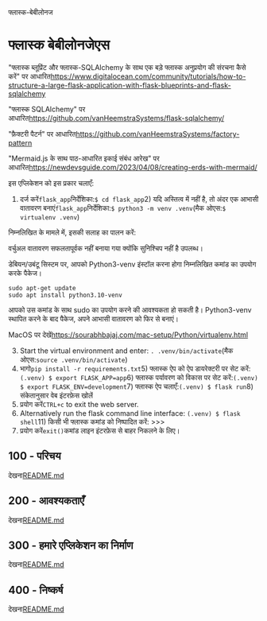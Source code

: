 फ्लास्क-बेबीलोनज

# फ्लास्क बेबीलोनजेएस

"फ्लास्क ब्लूप्रिंट और फ्लास्क-SQLAlchemy के साथ एक बड़े फ्लास्क अनुप्रयोग की संरचना कैसे करें" पर आधारित<https://www.digitalocean.com/community/tutorials/how-to-structure-a-large-flask-application-with-flask-blueprints-and-flask-sqlalchemy>

"फ्लास्क SQLAlchemy" पर आधारित<https://github.com/vanHeemstraSystems/flask-sqlalchemy/>

"फ़ैक्टरी पैटर्न" पर आधारित<https://github.com/vanHeemstraSystems/factory-pattern>

"Mermaid.js के साथ पाठ-आधारित इकाई संबंध आरेख" पर आधारित<https://newdevsguide.com/2023/04/08/creating-erds-with-mermaid/>

इस एप्लिकेशन को इस प्रकार चलाएँ:

1) दर्ज करें`flask_app`निर्देशिका:`$ cd flask_app`2) यदि अस्तित्व में नहीं है, तो अंदर एक आभासी वातावरण बनाएं`flask_app`निर्देशिका:`$ python3 -m venv .venv`(मैक ओएस:`$ virtualenv .venv`)

निम्नलिखित के मामले में, इसकी सलाह का पालन करें:

वर्चुअल वातावरण सफलतापूर्वक नहीं बनाया गया क्योंकि सुनिश्चिप नहीं है
उपलब्ध।

डेबियन/उबंटू सिस्टम पर, आपको Python3-venv इंस्टॉल करना होगा
निम्नलिखित कमांड का उपयोग करके पैकेज।

    sudo apt-get update
    sudo apt install python3.10-venv

आपको उस कमांड के साथ sudo का उपयोग करने की आवश्यकता हो सकती है।  Python3-venv स्थापित करने के बाद
पैकेज, अपने आभासी वातावरण को फिर से बनाएं।

MacOS पर देखें<https://sourabhbajaj.com/mac-setup/Python/virtualenv.html>

3) Start the virtual environment and enter: `. .venv/bin/activate`(मैक ओएस:`source .venv/bin/activate`)
4) भागो`pip install -r requirements.txt`5) फ्लास्क ऐप को ऐप डायरेक्टरी पर सेट करें:`(.venv) $ export FLASK_APP=app`6) फ्लास्क पर्यावरण को विकास पर सेट करें:`(.venv) $ export FLASK_ENV=development`7) फ्लास्क ऐप चलाएँ:`(.venv) $ flask run`8) संकेतानुसार वेब इंटरफ़ेस खोलें
9) प्रयोग करें`CTRL+c` to exit the web server.
10) Alternatively run the flask command line interface: `(.venv) $ flask shell`11) किसी भी फ्लास्क कमांड को निष्पादित करें: >>>
12) प्रयोग करें`exit()`कमांड लाइन इंटरफ़ेस से बाहर निकलने के लिए।

## 100 - परिचय

देखना[README.md](./100/README.md)

## 200 - आवश्यकताएँ

देखना[README.md](./200/README.md)

## 300 - हमारे एप्लिकेशन का निर्माण

देखना[README.md](./300/README.md)

## 400 - निष्कर्ष

देखना[README.md](./400/README.md)

